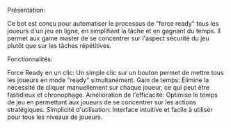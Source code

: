 Présentation:

Ce bot est conçu pour automatiser le processus de "force ready" tous les joueurs d'un jeu en ligne, 
en simplifiant la tâche et en gagnant du temps. Il permet aux game master de se concentrer sur l'aspect 
sécurité du jeu plutôt que sur les tâches répétitives.

Fonctionnalités:

Force Ready en un clic: Un simple clic sur un bouton permet de mettre tous les joueurs en mode "ready" 
simultanément.
Gain de temps: Élimine la nécessité de cliquer manuellement sur chaque joueur, ce qui peut être 
fastidieux et chronophage.
Amélioration de l'efficacité: Optimise le temps de jeu en permettant aux joueurs de se concentrer 
sur les actions stratégiques.
Simplicité d'utilisation: Interface intuitive et facile à utiliser pour tous les niveaux de joueurs.
